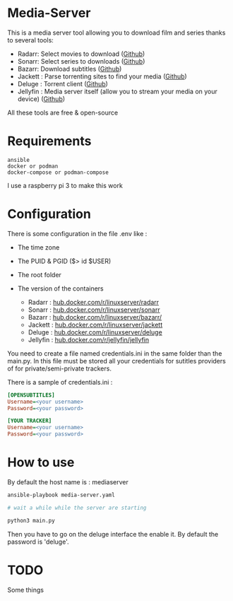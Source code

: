 Media-Server
===

This is a media server tool allowing you to download film and series thanks to several tools:

- Radarr: Select movies to download ([Github](https://github.com/Radarr/Radarr))
- Sonarr: Select series to downloads ([Github](https://github.com/Sonarr/Sonarr))
- Bazarr: Download subtitles ([Github](https://github.com/morpheus65535/bazarr))
- Jackett : Parse torrenting sites to find your media ([Github](https://github.com/Jackett/Jackett))
- Deluge : Torrent client ([Github](https://github.com/deluge-torrent/deluge))
- Jellyfin : Media server itself (allow you to stream your media on your device) ([Github](https://github.com/jellyfin/jellyfin))

All these tools are free & open-source

Requirements
===

```
ansible
docker or podman
docker-compose or podman-compose
```

I use a raspberry pi 3 to make this work

Configuration
===

There is some configuration in the file .env like :
- The time zone
- The PUID & PGID ($> id $USER)
- The root folder
- The version of the containers

    * Radarr : [hub.docker.com/r/linuxserver/radarr](hub.docker.com/r/linuxserver/radarr)
    * Sonarr : [hub.docker.com/r/linuxserver/sonarr](hub.docker.com/r/linuxserver/sonarr)
    * Bazarr : [hub.docker.com/r/linuxserver/bazarr/](hub.docker.com/r/linuxserver/bazarr/)
    * Jackett : [hub.docker.com/r/linuxserver/jackett](hub.docker.com/r/linuxserver/jackett)
    * Deluge : [hub.docker.com/r/linuxserver/deluge](hub.docker.com/r/linuxserver/deluge)
    * Jellyfin : [hub.docker.com/r/jellyfin/jellyfin](hub.docker.com/r/jellyfin/jellyfin)

You need to create a file named credentials.ini in the same folder than the main.py.
In this file must be stored all your credentials for sutitles providers of for private/semi-private trackers.

There is a sample of credentials.ini :

```ini
[OPENSUBTITLES]
Username=<your username>
Password=<your password>

[YOUR TRACKER]
Username=<your username>
Password=<your password>
```

How to use
===

By default the host name is : mediaserver

```sh
ansible-playbook media-server.yaml

# wait a while while the server are starting

python3 main.py
```

Then you have to go on the deluge interface the enable it. By default the password is 'deluge'.


TODO
===

Some things
